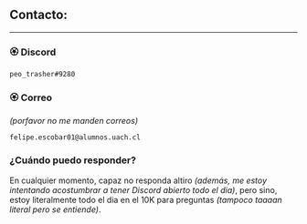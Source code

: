 ## **Contacto:**
---
  
### **🏵️ Discord**

```
peo_trasher#9280
```

### **🏵️ Correo**
_(porfavor no me manden correos)_

```
felipe.escobar01@alumnos.uach.cl
```

### **¿Cuándo puedo responder?**

En cualquier momento, capaz no responda altiro _(además, me estoy intentando acostumbrar a tener Discord abierto todo el dia)_, pero sino, estoy literalmente todo el dia en el 10K para preguntas _(tampoco taaaan literal pero se entiende)_.